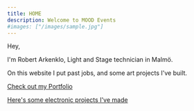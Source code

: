 ```yaml
---
title: HOME
description: Welcome to MOOD Events
#images: ["/images/sample.jpg"]
---
```


Hey,

I'm Robert Arkenklo, Light and Stage technician in Malmö. 

On this website I put past jobs, and some art projects I've built.

[Check out my Portfolio](/portfolio "Check out my Porfolio")

[Here's some electronic projects I've made](/post "Here's some electronic projects I've made")
